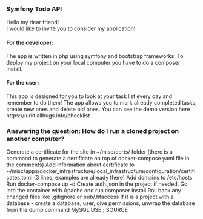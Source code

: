 <h3>Symfony Todo API</h3> 
Hello my dear friend!<br>
I would like to invite you to consider my application!<br>
<h4>For the developer:</h4>
The app is written in php using symfony and bootstrap frameworks. To deploy my project on your local computer you have to do a composer install.<br>
<h4>For the user:</h4>
This app is designed for you to look at your task list every day and remember to do them! The app allows you to mark already completed tasks, create new ones and delete old ones. You can see the demo version here https://iuriit.allbugs.info/checklist

<h3>Answering the question: How do I run a cloned project on another computer?</h3> 
Generate a certificate for the site in ~/misc/certs/ folder (there is a command to generate a certificate on top of docker-compose.yaml file in the comments)
Add information about certificate to ~/misc/apps/docker_infrastructure/local_infrastructure/configuration/certificates.toml (3 lines, examples are already there)
Add domains to /etc/hosts
Run docker-compose up -d
Create auth.json in the project if needed.
Go into the container with Apache and run composer install
Roll back any changed files like .gitignore or pub/.htaccess
If it is a project with a database - create a database, user, give permissions, unwrap the database from the dump command MySQL
USE <db_name>;
SOURCE <path_to_sql_file>
